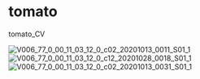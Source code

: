 # tomato
tomato_CV

![V006_77_0_00_11_03_12_0_c02_20201013_0011_S01_1](https://github.com/junhyuk0708/tomato/assets/78146747/5563ffec-82b3-46f9-9654-ddd3187669cc)
![V006_77_0_00_11_03_12_0_c12_20201028_0018_S01_1](https://github.com/junhyuk0708/tomato/assets/78146747/1e9c4862-0af7-4e0c-b26e-3532dae31ce8)
![V006_77_0_00_11_03_12_0_c02_20201013_0031_S01_1](https://github.com/junhyuk0708/tomato/assets/78146747/effe1c35-c0f9-4e3f-967c-a1c3a4dd7da4)
